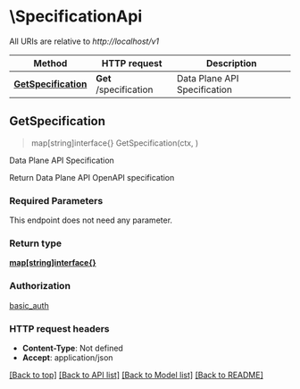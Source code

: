 # \SpecificationApi

All URIs are relative to *http://localhost/v1*

Method | HTTP request | Description
------------- | ------------- | -------------
[**GetSpecification**](SpecificationApi.md#GetSpecification) | **Get** /specification | Data Plane API Specification



## GetSpecification

> map[string]interface{} GetSpecification(ctx, )

Data Plane API Specification

Return Data Plane API OpenAPI specification

### Required Parameters

This endpoint does not need any parameter.

### Return type

[**map[string]interface{}**](map[string]interface{}.md)

### Authorization

[basic_auth](../README.md#basic_auth)

### HTTP request headers

- **Content-Type**: Not defined
- **Accept**: application/json

[[Back to top]](#) [[Back to API list]](../README.md#documentation-for-api-endpoints)
[[Back to Model list]](../README.md#documentation-for-models)
[[Back to README]](../README.md)

